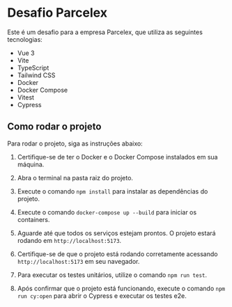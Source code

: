 # Desafio Parcelex
Este é um desafio para a empresa Parcelex, que utiliza as seguintes tecnologias:

- Vue 3
- Vite
- TypeScript
- Tailwind CSS
- Docker
- Docker Compose
- Vitest
- Cypress

## Como rodar o projeto

Para rodar o projeto, siga as instruções abaixo:

1. Certifique-se de ter o Docker e o Docker Compose instalados em sua máquina.

2. Abra o terminal na pasta raiz do projeto.

3. Execute o comando `npm install` para instalar as dependências do projeto.

4. Execute o comando `docker-compose up --build` para iniciar os containers.

5. Aguarde até que todos os serviços estejam prontos. O projeto estará rodando em `http://localhost:5173`.

6. Certifique-se de que o projeto está rodando corretamente acessando `http://localhost:5173` em seu navegador.

7. Para executar os testes unitários, utilize o comando `npm run test`.

8. Após confirmar que o projeto está funcionando, execute o comando `npm run cy:open` para abrir o Cypress e executar os testes e2e.